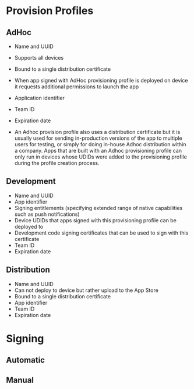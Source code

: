 # Provision Profiles

## AdHoc
* Name and UUID
* Supports all devices
* Bound to a single distribution certificate
* When app signed with AdHoc provisioning profile is deployed on device it requests additional permissions to launch the app
* Application identifier
* Team ID
* Expiration date

* An Adhoc provision profile also uses a distribution certificate but it is
usually used for sending in-production versions of the app to multiple users for
testing, or simply for doing in-house Adhoc distribution within a company. Apps
that are built with an Adhoc provisioning profile can only run in devices whose
UDIDs were added to the provisioning profile during the profile creation
process.



## Development
* Name and UUID
* App identifier
* Signing entitlements (specifying extended range of native capabilities such as push notifications)
* Device UDIDs that apps signed with this provisioning profile can be deployed to
* Development code signing certificates that can be used to sign with this certificate
* Team ID
* Expiration date

## Distribution
* Name and UUID
* Can not deploy to device but rather upload to the App Store
* Bound to a single distribution certificate
* App identifier
* Team ID
* Expiration date

# Signing

## Automatic

## Manual
